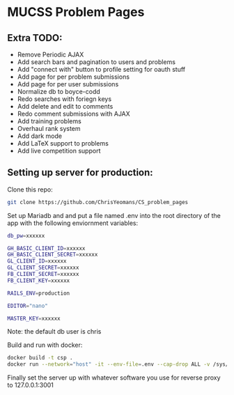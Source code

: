 # MUCSS Problem Pages

## Extra TODO:
* Remove Periodic AJAX
* Add search bars and pagination to users and problems
* Add "connect with" button to profile setting for oauth stuff
* Add page for per problem submissions
* Add page for per user submissions
* Normalize db to boyce-codd
* Redo searches with foriegn keys
* Add delete and edit to comments
* Redo comment submissions with AJAX
* Add training problems
* Overhaul rank system
* Add dark mode
* Add LaTeX support to problems
* Add live competition support

## Setting up server for production:
Clone this repo:
```sh
git clone https://github.com/ChrisYeomans/CS_problem_pages
```
Set up Mariadb and and put a file named .env into the root directory of the app with the following enviornment variables:
```sh
db_pw=xxxxxx

GH_BASIC_CLIENT_ID=xxxxxx
GH_BASIC_CLIENT_SECRET=xxxxxx
GL_CLIENT_ID=xxxxxx
GL_CLIENT_SECRET=xxxxxx
FB_CLIENT_SECRET=xxxxxx
FB_CLIENT_KEY=xxxxxx

RAILS_ENV=production

EDITOR="nano"

MASTER_KEY=xxxxxx
```
Note: the default db user is chris

Build and run with docker:
```sh
docker build -t csp .
docker run --network="host" -it --env-file=.env --cap-drop ALL -v /sys/fs/cgroup:/sys/fs/cgroup:ro --group-add lrun --privileged --rm -d csp
``` 

Finally set the server up with whatever software you use for reverse proxy to 127.0.0.1:3001
